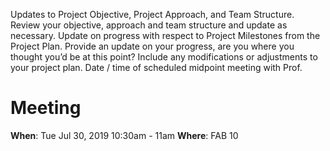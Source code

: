Updates to Project Objective, Project Approach, and Team Structure.
Review your objective, approach and team structure and update as necessary.
Update on progress with respect to Project Milestones from the Project Plan.
Provide an update on your progress, are you where you thought you’d be at this point? Include any modifications or adjustments to your project plan.
Date / time of scheduled midpoint meeting with Prof. 


# Meeting
**When**: Tue Jul 30, 2019 10:30am - 11am
**Where**: FAB 10
